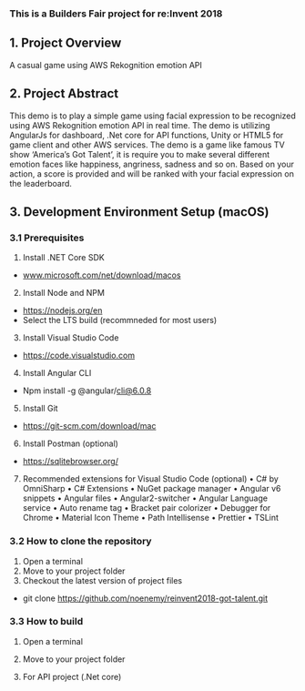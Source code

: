 ### This is a Builders Fair project for re:Invent 2018

## 1. Project Overview
A casual game using AWS Rekognition emotion API

## 2. Project Abstract
This demo is to play a simple game using facial expression to be recognized using AWS Rekognition emotion API in real time. The demo is utilizing AngularJs for dashboard, .Net core for API functions, Unity or HTML5 for game client and other AWS services. The demo is a game like famous TV show ‘America’s Got Talent’, it is require you to make several different emotion faces like happiness, angriness, sadness and so on. Based on your action, a score is provided and will be ranked with your facial expression on the leaderboard.

## 3. Development Environment Setup (macOS)

### 3.1 Prerequisites
1. Install .NET Core SDK 
- www.microsoft.com/net/download/macos
2. Install Node and NPM
- https://nodejs.org/en
- Select the LTS build (recommneded for most users)
3. Install Visual Studio Code
- https://code.visualstudio.com
4. Install Angular CLI
- Npm install -g @angular/cli@6.0.8
5. Install Git
- https://git-scm.com/download/mac
6. Install Postman (optional)
- https://sqlitebrowser.org/
7. Recommended extensions for Visual Studio Code (optional)
	• C# by OmniSharp
	• C# Extensions
	• NuGet package manager
	• Angular v6 snippets
	• Angular files
	• Angular2-switcher
	• Angular Language service
	• Auto rename tag
	• Bracket pair colorizer
	• Debugger for Chrome
	• Material Icon Theme
	• Path Intellisense
	• Prettier
	• TSLint
  
### 3.2 How to clone the repository 

1. Open a terminal
2. Move to your project folder
3. Checkout the latest version of project files 
- git clone https://github.com/noenemy/reinvent2018-got-talent.git

### 3.3 How to build

1. Open a terminal
2. Move to your project folder

3. For API project (.Net core)

